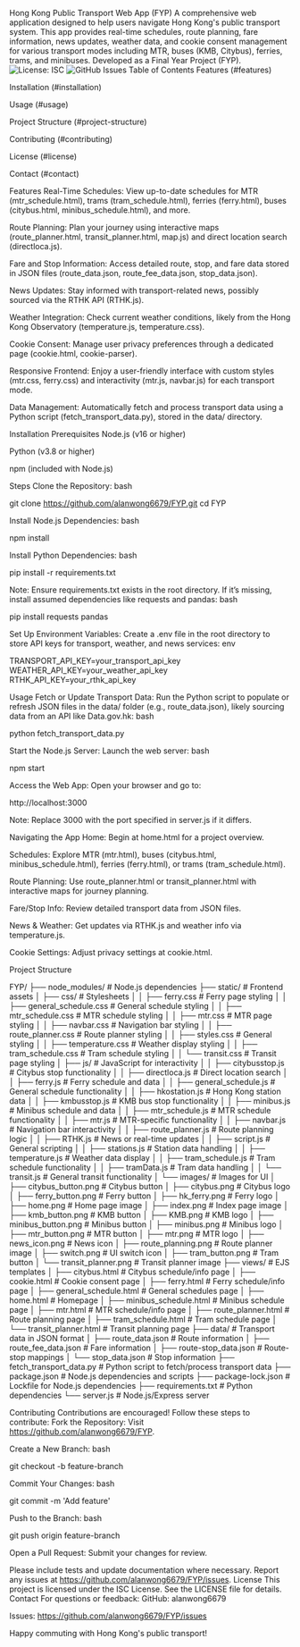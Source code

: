 Hong Kong Public Transport Web App (FYP)
A comprehensive web application designed to help users navigate Hong Kong's public transport system. This app provides real-time schedules, route planning, fare information, news updates, weather data, and cookie consent management for various transport modes including MTR, buses (KMB, Citybus), ferries, trams, and minibuses. Developed as a Final Year Project (FYP).
![License: ISC](https://img.shields.io/badge/License-ISC-blue.svg)
![GitHub Issues](https://img.shields.io/github/issues/alanwong6679/FYP)
Table of Contents
Features (#features)

Installation (#installation)

Usage (#usage)

Project Structure (#project-structure)

Contributing (#contributing)

License (#license)

Contact (#contact)

Features
Real-Time Schedules: View up-to-date schedules for MTR (mtr_schedule.html), trams (tram_schedule.html), ferries (ferry.html), buses (citybus.html, minibus_schedule.html), and more.

Route Planning: Plan your journey using interactive maps (route_planner.html, transit_planner.html, map.js) and direct location search (directloca.js).

Fare and Stop Information: Access detailed route, stop, and fare data stored in JSON files (route_data.json, route_fee_data.json, stop_data.json).

News Updates: Stay informed with transport-related news, possibly sourced via the RTHK API (RTHK.js).

Weather Integration: Check current weather conditions, likely from the Hong Kong Observatory (temperature.js, temperature.css).

Cookie Consent: Manage user privacy preferences through a dedicated page (cookie.html, cookie-parser).

Responsive Frontend: Enjoy a user-friendly interface with custom styles (mtr.css, ferry.css) and interactivity (mtr.js, navbar.js) for each transport mode.

Data Management: Automatically fetch and process transport data using a Python script (fetch_transport_data.py), stored in the data/ directory.

Installation
Prerequisites
Node.js (v16 or higher)

Python (v3.8 or higher)

npm (included with Node.js)

Steps
Clone the Repository:
bash

git clone https://github.com/alanwong6679/FYP.git
cd FYP

Install Node.js Dependencies:
bash

npm install

Install Python Dependencies:
bash

pip install -r requirements.txt

Note: Ensure requirements.txt exists in the root directory. If it’s missing, install assumed dependencies like requests and pandas:
bash

pip install requests pandas

Set Up Environment Variables:
Create a .env file in the root directory to store API keys for transport, weather, and news services:
env

TRANSPORT_API_KEY=your_transport_api_key
WEATHER_API_KEY=your_weather_api_key
RTHK_API_KEY=your_rthk_api_key

Usage
Fetch or Update Transport Data:
Run the Python script to populate or refresh JSON files in the data/ folder (e.g., route_data.json), likely sourcing data from an API like Data.gov.hk:
bash

python fetch_transport_data.py

Start the Node.js Server:
Launch the web server:
bash

npm start

Access the Web App:
Open your browser and go to:

http://localhost:3000

Note: Replace 3000 with the port specified in server.js if it differs.

Navigating the App
Home: Begin at home.html for a project overview.

Schedules: Explore MTR (mtr.html), buses (citybus.html, minibus_schedule.html), ferries (ferry.html), or trams (tram_schedule.html).

Route Planning: Use route_planner.html or transit_planner.html with interactive maps for journey planning.

Fare/Stop Info: Review detailed transport data from JSON files.

News & Weather: Get updates via RTHK.js and weather info via temperature.js.

Cookie Settings: Adjust privacy settings at cookie.html.

Project Structure

FYP/
├── node_modules/                     # Node.js dependencies
├── static/                          # Frontend assets
│   ├── css/                        # Stylesheets
│   │   ├── ferry.css               # Ferry page styling
│   │   ├── general_schedule.css    # General schedule styling
│   │   ├── mtr_schedule.css        # MTR schedule styling
│   │   ├── mtr.css                 # MTR page styling
│   │   ├── navbar.css              # Navigation bar styling
│   │   ├── route_planner.css       # Route planner styling
│   │   ├── styles.css              # General styling
│   │   ├── temperature.css         # Weather display styling
│   │   ├── tram_schedule.css       # Tram schedule styling
│   │   └── transit.css             # Transit page styling
│   ├── js/                         # JavaScript for interactivity
│   │   ├── citybusstop.js          # Citybus stop functionality
│   │   ├── directloca.js           # Direct location search
│   │   ├── ferry.js                # Ferry schedule and data
│   │   ├── general_schedule.js     # General schedule functionality
│   │   ├── hkostation.js           # Hong Kong station data
│   │   ├── kmbusstop.js            # KMB bus stop functionality
│   │   ├── minibus.js              # Minibus schedule and data
│   │   ├── mtr_schedule.js         # MTR schedule functionality
│   │   ├── mtr.js                  # MTR-specific functionality
│   │   ├── navbar.js               # Navigation bar interactivity
│   │   ├── route_planner.js        # Route planning logic
│   │   ├── RTHK.js                # News or real-time updates
│   │   ├── script.js               # General scripting
│   │   ├── stations.js             # Station data handling
│   │   ├── temperature.js          # Weather data display
│   │   ├── tram_schedule.js        # Tram schedule functionality
│   │   ├── tramData.js             # Tram data handling
│   │   └── transit.js              # General transit functionality
│   └── images/                     # Images for UI
│       ├── citybus_button.png      # Citybus button
│       ├── citybus.png             # Citybus logo
│       ├── ferry_button.png        # Ferry button
│       ├── hk_ferry.png            # Ferry logo
│       ├── home.png                # Home page image
│       ├── index.png               # Index page image
│       ├── kmb_button.png          # KMB button
│       ├── KMB.png                 # KMB logo
│       ├── minibus_button.png      # Minibus button
│       ├── minibus.png             # Minibus logo
│       ├── mtr_button.png          # MTR button
│       ├── mtr.png                 # MTR logo
│       ├── news_icon.png           # News icon
│       ├── route_planning.png      # Route planner image
│       ├── switch.png              # UI switch icon
│       ├── tram_button.png         # Tram button
│       └── transit_planner.png     # Transit planner image
├── views/                           # EJS templates
│   ├── citybus.html                # Citybus schedule/info page
│   ├── cookie.html                 # Cookie consent page
│   ├── ferry.html                  # Ferry schedule/info page
│   ├── general_schedule.html       # General schedules page
│   ├── home.html                   # Homepage
│   ├── minibus_schedule.html       # Minibus schedule page
│   ├── mtr.html                    # MTR schedule/info page
│   ├── route_planner.html          # Route planning page
│   ├── tram_schedule.html          # Tram schedule page
│   └── transit_planner.html        # Transit planning page
├── data/                           # Transport data in JSON format
│   ├── route_data.json             # Route information
│   ├── route_fee_data.json         # Fare information
│   ├── route-stop_data.json        # Route-stop mappings
│   └── stop_data.json              # Stop information
├── fetch_transport_data.py          # Python script to fetch/process transport data
├── package.json                     # Node.js dependencies and scripts
├── package-lock.json                # Lockfile for Node.js dependencies
├── requirements.txt                 # Python dependencies
└── server.js                       # Node.js/Express server

Contributing
Contributions are encouraged! Follow these steps to contribute:
Fork the Repository: Visit https://github.com/alanwong6679/FYP.

Create a New Branch:
bash

git checkout -b feature-branch

Commit Your Changes:
bash

git commit -m 'Add feature'

Push to the Branch:
bash

git push origin feature-branch

Open a Pull Request: Submit your changes for review.

Please include tests and update documentation where necessary. Report any issues at https://github.com/alanwong6679/FYP/issues.
License
This project is licensed under the ISC License. See the LICENSE file for details.
Contact
For questions or feedback:
GitHub: alanwong6679

Issues: https://github.com/alanwong6679/FYP/issues

Happy commuting with Hong Kong's public transport!

